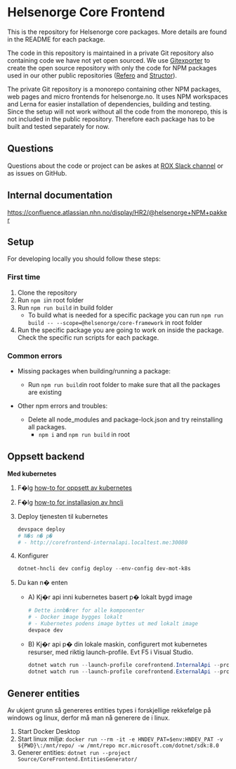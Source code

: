 # Helsenorge Core Frontend

This is the repository for Helsenorge core packages. More details are found in the README for each package. 

The code in this repository is maintained in a private Git repository also containing code we have not yet open sourced. We use [Gitexporter](https://github.com/open-condo-software/gitexporter) to create the open source repository with only the code for NPM packages used in our other public repositories ([Refero](https://github.com/helsenorge/refero) and [Structor](https://github.com/helsenorge/structor)). 

The private Git repository is a monorepo containing other NPM packages, web pages and micro frontends for helsenorge.no. It uses NPM workspaces and Lerna for easier installation of dependencies, building and testing. Since the setup will not work without all the code from the monorepo, this is not included in the public repository. Therefore each package has to be built and tested separately for now.

## Questions

Questions about the code or project can be askes at [ROX Slack channel](https://norskhelsenett.slack.com/archives/CS70UT0R0) or as issues on GitHub.

## Internal documentation

https://confluence.atlassian.nhn.no/display/HR2/@helsenorge+NPM+pakker


## Setup

For developing locally you should follow these steps:

### First time

1. Clone the repository
2. Run ```npm i```in root folder
3. Run ```npm run build``` in build folder
    - To build what is needed for a specific package you can run ```npm run build -- --scope=@helsenorge/core-framework``` in root folder
4. Run the specific package you are going to work on inside the package. Check the specific run scripts for each package.


### Common errors

- Missing packages when building/running a package:
    - Run ```npm run build```in root folder to make sure that all the packages are existing

- Other npm errors and troubles:
    - Delete all node_modules and package-lock.json and try reinstalling all packages.
        - ```npm i``` and ```npm run build``` in root


## Oppsett backend

**Med kubernetes**

1. F�lg [how-to for oppsett av kubernetes](https://confluence.atlassian.nhn.no/display/HR2/HOW-TO:+Kubernetes+Lokalt)
2. F�lg [how-to for installasjon av hncli](https://confluence.atlassian.nhn.no/display/HR2/HNCli+-+Lokal+installasjon)
3. Deploy tjenesten til kubernetes
    ```powershell
    devspace deploy
    # N�s n� p�
    # - http://corefrontend-internalapi.localtest.me:30080
    ```

4. Konfigurer
   ```powershell
   dotnet-hncli dev config deploy --env-config dev-mot-k8s
   ```

5. Du kan n� enten
    - A) Kj�r api inni kubernetes basert p� lokalt bygd image
        ```powershell
        # Dette innb�rer for alle komponenter
        # - Docker image bygges lokalt
        # - Kubernetes podens image byttes ut med lokalt image
        devpace dev
        ```
    - B) Kj�r api p� din lokale maskin, configurert mot kubernetes resurser, med riktig launch-profile. Evt F5 i Visual Studio.
        ```powershell
        dotnet watch run --launch-profile corefrontend.InternalApi --project .\Source\InternalApi
        dotnet watch run --launch-profile corefrontend.ExternalApi --project .\Source\ExternalApi
        ```

## Generer entities

Av ukjent grunn så genereres entities types i forskjellige rekkefølge på windows og linux, derfor må man nå generere de i linux.

1. Start Docker Desktop
2. Start linux miljø: `docker run --rm -it -e HNDEV_PAT=$env:HNDEV_PAT -v ${PWD}\:/mnt/repo/ -w /mnt/repo mcr.microsoft.com/dotnet/sdk:8.0`
3. Generer entities: `dotnet run --project Source/CoreFrontend.EntitiesGenerator/`